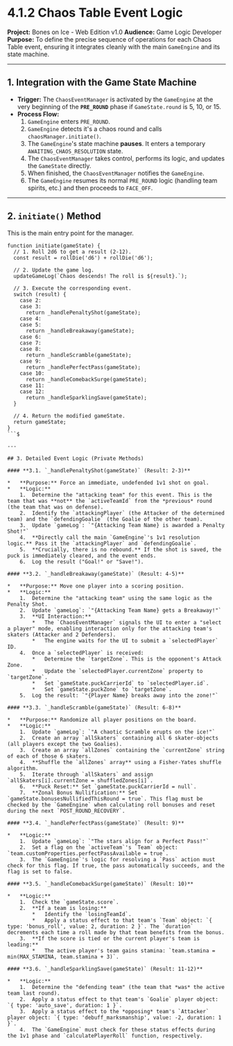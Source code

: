 # 4.1.2 Chaos Table Event Logic

**Project:** Bones on Ice - Web Edition v1.0
**Audience:** Game Logic Developer
**Purpose:** To define the precise sequence of operations for each Chaos Table event, ensuring it integrates cleanly with the main `GameEngine` and its state machine.

---

## 1. Integration with the Game State Machine

*   **Trigger:** The `ChaosEventManager` is activated by the `GameEngine` at the very beginning of the **`PRE_ROUND`** phase if `GameState.round` is 5, 10, or 15.
*   **Process Flow:**
    1.  `GameEngine` enters `PRE_ROUND`.
    2.  `GameEngine` detects it's a chaos round and calls `chaosManager.initiate()`.
    3.  The `GameEngine`'s state machine **pauses**. It enters a temporary `AWAITING_CHAOS_RESOLUTION` state.
    4.  The `ChaosEventManager` takes control, performs its logic, and updates the `GameState` directly.
    5.  When finished, the `ChaosEventManager` notifies the `GameEngine`.
    6.  The `GameEngine` resumes its normal `PRE_ROUND` logic (handling team spirits, etc.) and then proceeds to `FACE_OFF`.

---

## 2. `initiate()` Method

This is the main entry point for the manager.

```$
function initiate(gameState) {
  // 1. Roll 2d6 to get a result (2-12).
  const result = rollDie('d6') + rollDie('d6');

  // 2. Update the game log.
  updateGameLog(`Chaos descends! The roll is ${result}.`);

  // 3. Execute the corresponding event.
  switch (result) {
    case 2:
    case 3:
      return _handlePenaltyShot(gameState);
    case 4:
    case 5:
      return _handleBreakaway(gameState);
    case 6:
    case 7:
    case 8:
      return _handleScramble(gameState);
    case 9:
      return _handlePerfectPass(gameState);
    case 10:
      return _handleComebackSurge(gameState);
    case 11:
    case 12:
      return _handleSparklingSave(gameState);
  }

  // 4. Return the modified gameState.
  return gameState;
}
```$

---

## 3. Detailed Event Logic (Private Methods)

#### **3.1. `_handlePenaltyShot(gameState)` (Result: 2-3)**

*   **Purpose:** Force an immediate, undefended 1v1 shot on goal.
*   **Logic:**
    1.  Determine the "attacking team" for this event. This is the team that was **not** the `activeTeamId` from the *previous* round (the team that was on defense).
    2.  Identify the `attackingPlayer` (the Attacker of the determined team) and the `defendingGoalie` (the Goalie of the other team).
    3.  Update `gameLog`: `"{Attacking Team Name} is awarded a Penalty Shot!"`
    4.  **Directly call the main `GameEngine`'s 1v1 resolution logic.** Pass it the `attackingPlayer` and `defendingGoalie`.
    5.  **Crucially, there is no rebound.** If the shot is saved, the puck is immediately cleared, and the event ends.
    6.  Log the result ("Goal!" or "Save!").

#### **3.2. `_handleBreakaway(gameState)` (Result: 4-5)**

*   **Purpose:** Move one player into a scoring position.
*   **Logic:**
    1.  Determine the "attacking team" using the same logic as the Penalty Shot.
    2.  Update `gameLog`: `"{Attacking Team Name} gets a Breakaway!"`
    3.  **UI Interaction:**
        *   The `ChaosEventManager` signals the UI to enter a "select a player" mode, enabling interaction only for the attacking team's skaters (Attacker and 2 Defenders).
        *   The engine waits for the UI to submit a `selectedPlayer` ID.
    4.  Once a `selectedPlayer` is received:
        *   Determine the `targetZone`. This is the opponent's Attack Zone.
        *   Update the `selectedPlayer.currentZone` property to `targetZone`.
        *   Set `gameState.puckCarrierId` to `selectedPlayer.id`.
        *   Set `gameState.puckZone` to `targetZone`.
    5.  Log the result: `"{Player Name} breaks away into the zone!"`

#### **3.3. `_handleScramble(gameState)` (Result: 6-8)**

*   **Purpose:** Randomize all player positions on the board.
*   **Logic:**
    1.  Update `gameLog`: `"A chaotic Scramble erupts on the ice!"`
    2.  Create an array `allSkaters` containing all 6 skater-objects (all players except the two Goalies).
    3.  Create an array `allZones` containing the `currentZone` string of each of those 6 skaters.
    4.  **Shuffle the `allZones` array** using a Fisher-Yates shuffle algorithm.
    5.  Iterate through `allSkaters` and assign `allSkaters[i].currentZone = shuffledZones[i]`.
    6.  **Puck Reset:** Set `gameState.puckCarrierId = null`.
    7.  **Zonal Bonus Nullification:** Set `gameState.bonusesNullifiedThisRound = true`. This flag must be checked by the `GameEngine` when calculating roll bonuses and reset during the next `POST_ROUND_RECOVERY`.

#### **3.4. `_handlePerfectPass(gameState)` (Result: 9)**

*   **Logic:**
    1.  Update `gameLog`: `"The stars align for a Perfect Pass!"`
    2.  Set a flag on the `activeTeam`'s `Team` object: `team.customProperties.perfectPassAvailable = true`.
    3.  The `GameEngine`'s logic for resolving a `Pass` action must check for this flag. If true, the pass automatically succeeds, and the flag is set to false.

#### **3.5. `_handleComebackSurge(gameState)` (Result: 10)**

*   **Logic:**
    1.  Check the `gameState.score`.
    2.  **If a team is losing:**
        *   Identify the `losingTeamId`.
        *   Apply a status effect to that team's `Team` object: `{ type: 'bonus_roll', value: 2, duration: 2 }`. The `duration` decrements each time a roll made by that team benefits from the bonus.
    3.  **If the score is tied or the current player's team is leading:**
        *   The active player's team gains stamina: `team.stamina = min(MAX_STAMINA, team.stamina + 3)`.

#### **3.6. `_handleSparklingSave(gameState)` (Result: 11-12)**

*   **Logic:**
    1.  Determine the "defending team" (the team that *was* the active team last round).
    2.  Apply a status effect to that team's `Goalie` player object: `{ type: 'auto_save', duration: 1 }`.
    3.  Apply a status effect to the *opposing* team's `Attacker` player object: `{ type: 'debuff_marksmanship', value: -2, duration: 1 }`.
    4.  The `GameEngine` must check for these status effects during the 1v1 phase and `calculatePlayerRoll` function, respectively.